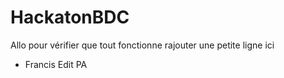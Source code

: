 # HackatonBDC

Allo pour vérifier que tout fonctionne rajouter une petite ligne ici
- Francis
Edit PA
